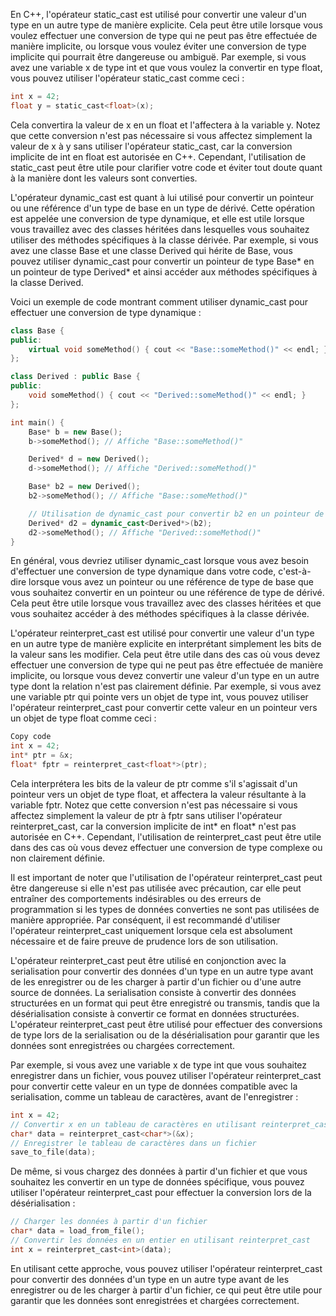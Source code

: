  En C++, l'opérateur static_cast est utilisé pour convertir une valeur d'un type en un autre type de manière explicite. Cela peut être utile lorsque vous voulez effectuer une conversion de type qui ne peut pas être effectuée de manière implicite, ou lorsque vous voulez éviter une conversion de type implicite qui pourrait être dangereuse ou ambiguë. Par exemple, si vous avez une variable x de type int et que vous voulez la convertir en type float, vous pouvez utiliser l'opérateur static_cast comme ceci :

````C
int x = 42;
float y = static_cast<float>(x);
````

Cela convertira la valeur de x en un float et l'affectera à la variable y. Notez que cette conversion n'est pas nécessaire si vous affectez simplement la valeur de x à y sans utiliser l'opérateur static_cast, car la conversion implicite de int en float est autorisée en C++. Cependant, l'utilisation de static_cast peut être utile pour clarifier votre code et éviter tout doute quant à la manière dont les valeurs sont converties.

L'opérateur dynamic_cast est quant à lui utilisé pour convertir un pointeur ou une référence d'un type de base en un type de dérivé. Cette opération est appelée une conversion de type dynamique, et elle est utile lorsque vous travaillez avec des classes héritées dans lesquelles vous souhaitez utiliser des méthodes spécifiques à la classe dérivée. Par exemple, si vous avez une classe Base et une classe Derived qui hérite de Base, vous pouvez utiliser dynamic_cast pour convertir un pointeur de type Base* en un pointeur de type Derived* et ainsi accéder aux méthodes spécifiques à la classe Derived.

Voici un exemple de code montrant comment utiliser dynamic_cast pour effectuer une conversion de type dynamique :

````C++
class Base {
public:
    virtual void someMethod() { cout << "Base::someMethod()" << endl; }
};

class Derived : public Base {
public:
    void someMethod() { cout << "Derived::someMethod()" << endl; }
};

int main() {
    Base* b = new Base();
    b->someMethod(); // Affiche "Base::someMethod()"

    Derived* d = new Derived();
    d->someMethod(); // Affiche "Derived::someMethod()"

    Base* b2 = new Derived();
    b2->someMethod(); // Affiche "Base::someMethod()"

    // Utilisation de dynamic_cast pour convertir b2 en un pointeur de type Derived*
    Derived* d2 = dynamic_cast<Derived*>(b2);
    d2->someMethod(); // Affiche "Derived::someMethod()"
}
````

En général, vous devriez utiliser dynamic_cast lorsque vous avez besoin d'effectuer une conversion de type dynamique dans votre code, c'est-à-dire lorsque vous avez un pointeur ou une référence de type de base que vous souhaitez convertir en un pointeur ou une référence de type de dérivé. Cela peut être utile lorsque vous travaillez avec des classes héritées et que vous souhaitez accéder à des méthodes spécifiques à la classe dérivée.


L'opérateur reinterpret_cast est utilisé pour convertir une valeur d'un type en un autre type de manière explicite en interprétant simplement les bits de la valeur sans les modifier. Cela peut être utile dans des cas où vous devez effectuer une conversion de type qui ne peut pas être effectuée de manière implicite, ou lorsque vous devez convertir une valeur d'un type en un autre type dont la relation n'est pas clairement définie. Par exemple, si vous avez une variable ptr qui pointe vers un objet de type int, vous pouvez utiliser l'opérateur reinterpret_cast pour convertir cette valeur en un pointeur vers un objet de type float comme ceci :

````C
Copy code
int x = 42;
int* ptr = &x;
float* fptr = reinterpret_cast<float*>(ptr);
````

Cela interprétera les bits de la valeur de ptr comme s'il s'agissait d'un pointeur vers un objet de type float, et affectera la valeur résultante à la variable fptr. Notez que cette conversion n'est pas nécessaire si vous affectez simplement la valeur de ptr à fptr sans utiliser l'opérateur reinterpret_cast, car la conversion implicite de int* en float* n'est pas autorisée en C++. Cependant, l'utilisation de reinterpret_cast peut être utile dans des cas où vous devez effectuer une conversion de type complexe ou non clairement définie.

Il est important de noter que l'utilisation de l'opérateur reinterpret_cast peut être dangereuse si elle n'est pas utilisée avec précaution, car elle peut entraîner des comportements indésirables ou des erreurs de programmation si les types de données converties ne sont pas utilisées de manière appropriée. Par conséquent, il est recommandé d'utiliser l'opérateur reinterpret_cast uniquement lorsque cela est absolument nécessaire et de faire preuve de prudence lors de son utilisation.

L'opérateur reinterpret_cast peut être utilisé en conjonction avec la serialisation pour convertir des données d'un type en un autre type avant de les enregistrer ou de les charger à partir d'un fichier ou d'une autre source de données. La serialisation consiste à convertir des données structurées en un format qui peut être enregistré ou transmis, tandis que la désérialisation consiste à convertir ce format en données structurées. L'opérateur reinterpret_cast peut être utilisé pour effectuer des conversions de type lors de la serialisation ou de la désérialisation pour garantir que les données sont enregistrées ou chargées correctement.

Par exemple, si vous avez une variable x de type int que vous souhaitez enregistrer dans un fichier, vous pouvez utiliser l'opérateur reinterpret_cast pour convertir cette valeur en un type de données compatible avec la serialisation, comme un tableau de caractères, avant de l'enregistrer :

````C
int x = 42;
// Convertir x en un tableau de caractères en utilisant reinterpret_cast
char* data = reinterpret_cast<char*>(&x);
// Enregistrer le tableau de caractères dans un fichier
save_to_file(data);
````

De même, si vous chargez des données à partir d'un fichier et que vous souhaitez les convertir en un type de données spécifique, vous pouvez utiliser l'opérateur reinterpret_cast pour effectuer la conversion lors de la désérialisation :

```C
// Charger les données à partir d'un fichier
char* data = load_from_file();
// Convertir les données en un entier en utilisant reinterpret_cast
int x = reinterpret_cast<int>(data);

```

En utilisant cette approche, vous pouvez utiliser l'opérateur reinterpret_cast pour convertir des données d'un type en un autre type avant de les enregistrer ou de les charger à partir d'un fichier, ce qui peut être utile pour garantir que les données sont enregistrées et chargées correctement. 